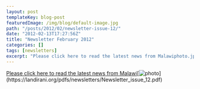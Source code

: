```yaml
---
layout: post
templateKey: blog-post
featuredImage: /img/blog/default-image.jpg
path: "/posts/2012/02/newsletter-issue-12/"
date: "2012-02-13T17:27:56Z"
title: "Newsletter February 2012"
categories: []
tags: [newsletters]
excerpt: "Please click here to read the latest news from Malawiphoto.jpg)"
---
```


[Please click here to read the latest news from Malawi](https://landirani.org/pdfs/newsletters/Newsletter_issue_12.pdf)[![photo](https://www.landirani.org/image_library/news/full_size/4f39722372cb2newsletter_issue_12.pdf_(page_1_of_4).jpg)](https://landirani.org/pdfs/newsletters/Newsletter_issue_12.pdf)